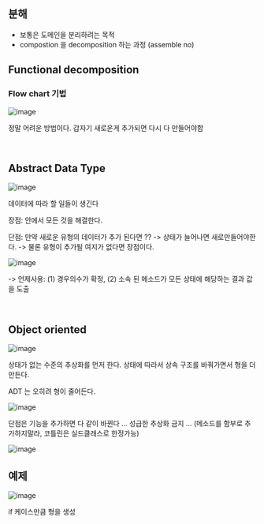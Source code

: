 ## 분해
- 보통은 도메인을 분리하려는 목적
- compostion 을 decomposition 하는 과정 (assemble no)


## Functional decomposition
### Flow chart 기법
![image](https://user-images.githubusercontent.com/60383031/213876809-c5309f4e-2da3-42b6-a0e1-b13233f3de3d.png)

정말 어려운 방법이다. 갑자기 새로운게 추가되면 다시 다 만들어야함

<br>

## Abstract Data Type
![image](https://user-images.githubusercontent.com/60383031/213877682-2d6eabba-7c98-4267-8661-c7589a976975.png)



데이터에 따라 할 일들이 생긴다

장점: 안에서 모든 것을 해결한다.

단점: 만약 새로운 유형의 데이터가 추가 된다면 ?? -> 상태가 늘어나면 새로만들어야한다. -> 물론 유형이 추가될 여지가 없다면 장점이다.

![image](https://user-images.githubusercontent.com/60383031/213877773-f0713e61-af2e-4fed-8e21-86ce58ae0050.png)


-> 언제사용: (1) 경우의수가 확정, (2) 소속 된 메소드가 모든 상태에 해당하는 결과 값을 도출

<br>

## Object oriented
![image](https://user-images.githubusercontent.com/60383031/213881428-4180479d-f96c-410b-9f72-a2fbf2ca3a54.png)


상태가 없는 수준의 추상화를 먼저 한다. 상태에 따라서 상속 구조를 바꿔가면서 형을 더 만든다.

ADT 는 오히려 형이 줄어든다.

![image](https://user-images.githubusercontent.com/60383031/213881599-fcd097b6-0321-4b07-a0f8-dbf8051e0eaf.png)

단점은 기능을 추가하면 다 같이 바뀐다 ... 성급한 추상화 금지 ... (메소드를 함부로 추가하지말라, 코틀린은 실드클래스로 한정가능)

![image](https://user-images.githubusercontent.com/60383031/213881428-4180479d-f96c-410b-9f72-a2fbf2ca3a54.png)


## 예제
![image](https://user-images.githubusercontent.com/60383031/213881845-819d1076-7f36-404a-90da-b47c3956000e.png)

if 케이스만큼 형을 생성


